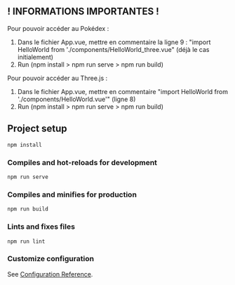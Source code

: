 ## ! INFORMATIONS IMPORTANTES !

Pour pouvoir accéder au Pokédex : 
1. Dans le fichier App.vue, mettre en commentaire la ligne 9 : "import HelloWorld from './components/HelloWorld_three.vue" (déjà le cas initialement)
2. Run (npm install > npm run serve > npm run build)

Pour pouvoir accéder au Three.js : 
1. Dans le fichier App.vue, mettre en commentaire "import HelloWorld from './components/HelloWorld.vue'" (ligne 8)  
2. Run (npm install > npm run serve > npm run build)

## Project setup
```
npm install
```

### Compiles and hot-reloads for development
```
npm run serve
```

### Compiles and minifies for production
```
npm run build
```

### Lints and fixes files
```
npm run lint
```

### Customize configuration
See [Configuration Reference](https://cli.vuejs.org/config/).
